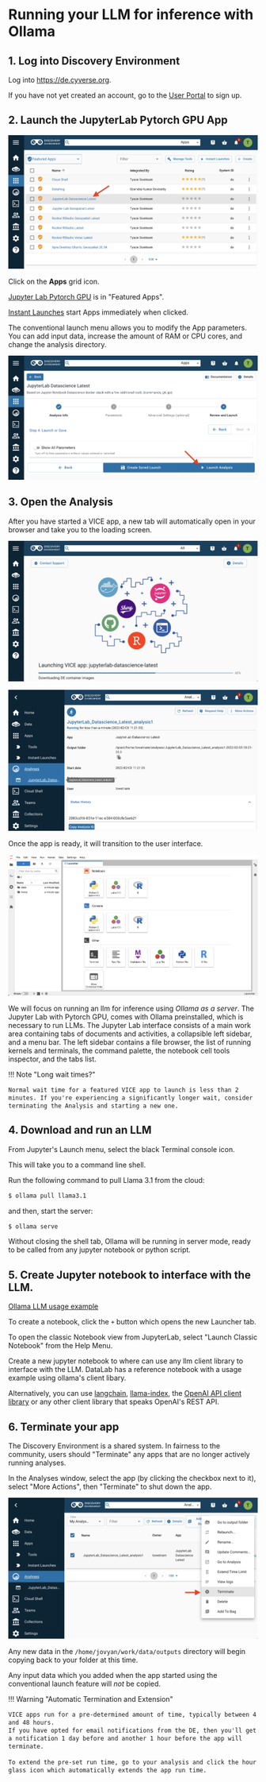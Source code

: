 # Running your LLM for inference with Ollama

## 1. Log into Discovery Environment

Log into <https://de.cyverse.org>.

If you have not yet created an account, go to the [User Portal](https://user.cyverse.org) to sign up.

## 2. Launch the JupyterLab Pytorch GPU App

[![jupyter_1]][jupyter_1]

  [jupyter_1]: ../assets/de/jupyter_1.png

Click on the **Apps** grid icon.

[Jupyter Lab Pytorch GPU](https://de.cyverse.org/apps/de/e19a5772-94e6-11ec-b1f0-008cfa5ae621/launch) is in "Featured Apps".

[Instant Launches](https://de.cyverse.org/instantlaunches) start Apps immediately when clicked.

The conventional launch menu allows you to modify the App parameters. You can add input data, increase the amount of RAM or CPU cores, and change the analysis directory.

[![jupyter_2]][jupyter_2]

  [jupyter_2]: ../assets/de/jupyter_2.png

## 3. Open the Analysis

After you have started a VICE app, a new tab will automatically open in your browser and take you to the loading screen.

[![jupyter_3]][jupyter_3]

  [jupyter_3]: ../assets/de/jupyter_3.png

[![jupyter_4]][jupyter_4]

  [jupyter_4]: ../assets/de/jupyter_4.png

Once the app is ready, it will transition to the user interface. 

[![jupyter_5]][jupyter_5]

  [jupyter_5]: ../assets/de/jupyter_5.png


We will focus on running an llm for inference using _Ollama as a server_. The Jupyter Lab with Pytorch GPU, comes with Ollama preinstalled, which is necessary to run LLMs.
The Jupyter Lab interface consists of a main work area containing tabs of documents and activities, a collapsible left sidebar, and a menu bar.
The left sidebar contains a file browser, the list of running kernels and terminals, the command palette, the notebook cell tools inspector, and the tabs list.


!!! Note "Long wait times?"
  
    Normal wait time for a featured VICE app to launch is less than 2 minutes. If you're experiencing a significantly longer wait, consider terminating the Analysis and starting a new one.

## 4. Download and run an LLM

From Jupyter's Launch menu, select the black Terminal console icon.

This will take you to a command line shell.

Run the following command to pull Llama 3.1 from the cloud:

```bash 
$ ollama pull llama3.1
```

and then, start the server:

```bash
$ ollama serve
```

Without closing the shell tab, Ollama will be running in server mode, ready to be called from any jupyter notebook or python script.

## 5. Create Jupyter notebook to interface with the LLM.

[Ollama LLM usage example](https://github.com/ua-datalab/Generative-AI/blob/main/Notebooks/Running%20LLM%20locally%20-%20Ollama.ipynb)

To create a notebook, click the `+` button which opens the new Launcher tab.

To open the classic Notebook view from JupyterLab, select "Launch Classic Notebook" from the Help Menu.

Create a new jupyter notebook to where can use any llm client library to interface with the LLM. DataLab has a reference notebook with a usage example using ollama's client libary.

Alternatively, you can use [langchain](https://python.langchain.com/docs/introduction/), [llama-index](https://docs.llamaindex.ai/en/stable/), the [OpenAI API client library](https://github.com/openai/openai-python) or any other client library that speaks OpenAI's REST API.

## 6. Terminate your app

The Discovery Environment is a shared system. In fairness to the community, users should "Terminate" any apps that
are no longer actively running analyses.

In the Analyses window, select the app (by clicking the checkbox next to it), select "More Actions", then "Terminate" to shut down the app.

[![jupyter_7]][jupyter_7]

  [jupyter_7]: ../assets/de/jupyter_7.png



Any new data in the `/home/jovyan/work/data/outputs` directory will begin copying back to your folder at this time.

Any input data which you added when the app started using the conventional launch feature will *not* be copied.

!!! Warning "Automatic Termination and Extension"

    VICE apps run for a pre-determined amount of time, typically between 4 and 48 hours. 
    If you have opted for email notifications from the DE, then you'll get a notification 1 day before and another 1 hour before the app will terminate. 
    
    To extend the pre-set run time, go to your analysis and click the hour glass icon which automatically extends the app run time.
